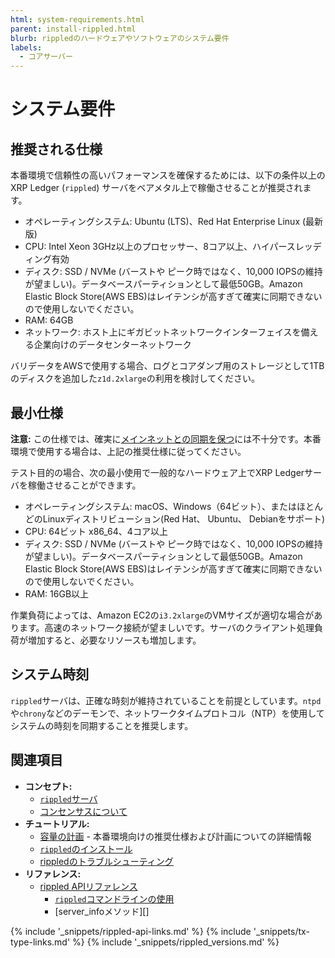 ```yaml
---
html: system-requirements.html
parent: install-rippled.html
blurb: rippledのハードウェアやソフトウェアのシステム要件
labels:
  - コアサーバー
---
```

# システム要件

## 推奨される仕様

本番環境で信頼性の高いパフォーマンスを確保するためには、以下の条件以上のXRP Ledger (`rippled`) サーバをベアメタル上で稼働させることが推奨されます。

- オペレーティングシステム: Ubuntu (LTS)、Red Hat Enterprise Linux (最新版)
- CPU: Intel Xeon 3GHz以上のプロセッサー、8コア以上、ハイパースレッディング有効
- ディスク: SSD / NVMe (バーストや ピーク時ではなく、10,000 IOPSの維持が望ましい)。データベースパーティションとして最低50GB。Amazon Elastic Block Store(AWS EBS)はレイテンシが高すぎて確実に同期できないので使用しないでください。
- RAM: 64GB
- ネットワーク: ホスト上にギガビットネットワークインターフェイスを備える企業向けのデータセンターネットワーク

バリデータをAWSで使用する場合、ログとコアダンプ用のストレージとして1TBのディスクを追加した`z1d.2xlarge`の利用を検討してください。

## 最小仕様

**注意:** この仕様では、確実に[メインネットとの同期を保つ](server-doesnt-sync.html)には不十分です。本番環境で使用する場合は、上記の推奨仕様に従ってください。

テスト目的の場合、次の最小使用で一般的なハードウェア上でXRP Ledgerサーバを稼働させることができます。

- オペレーティングシステム: macOS、Windows（64ビット）、またはほとんどのLinuxディストリビューション(Red Hat、 Ubuntu、 Debianをサポート)
- CPU: 64ビット x86_64、4コア以上
- ディスク: SSD / NVMe (バーストや ピーク時ではなく、10,000 IOPSの維持が望ましい)。データベースパーティションとして最低50GB。Amazon Elastic Block Store(AWS EBS)はレイテンシが高すぎて確実に同期できないので使用しないでください。
- RAM: 16GB以上



作業負荷によっては、Amazon EC2の`i3.2xlarge`のVMサイズが適切な場合があります。高速のネットワーク接続が望ましいです。サーバのクライアント処理負荷が増加すると、必要なリソースも増加します。


## システム時刻

`rippled`サーバは、正確な時刻が維持されていることを前提としています。`ntpd`や`chrony`などのデーモンで、ネットワークタイムプロトコル（NTP）を使用してシステムの時刻を同期することを推奨します。


## 関連項目

- **コンセプト:**
    - [`rippled`サーバ](xrpl-servers.html)
    - [コンセンサスについて](consensus.html)
- **チュートリアル:**
    - [容量の計画](capacity-planning.html) - 本番環境向けの推奨仕様および計画についての詳細情報
    - [`rippled`のインストール](install-rippled.html)
    - [rippledのトラブルシューティング](troubleshoot-the-rippled-server.html)
- **リファレンス:**
    - [rippled APIリファレンス](http-websocket-apis.html)
      - [`rippled`コマンドラインの使用](commandline-usage.html)
      - [server_infoメソッド][]


<!--{# common link defs #}-->
{% include '_snippets/rippled-api-links.md' %}
{% include '_snippets/tx-type-links.md' %}
{% include '_snippets/rippled_versions.md' %}
